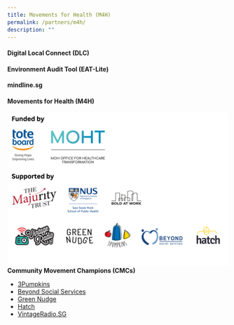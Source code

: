 ```yaml
---
title: Movements for Health (M4H)
permalink: /partners/m4h/
description: ""
---
```

#### **Digital Local Connect (DLC)**

#### **Environment Audit Tool (EAT-Lite)**

#### **mindline.sg**

#### **Movements for Health (M4H)**
![](/images/partners%20logos%20draft.png)
**Community Movement Champions (CMCs)**
* [3Pumpkins](https://www.3pumpkins.co/)
* [Beyond Social Services](https://www.beyond.org.sg/)
* [Green Nudge](https://www.greennudge.sg/)
* [Hatch](https://www.hatch.sg/)
* [VintageRadio.SG](https://www.vintageradio.sg/#/)